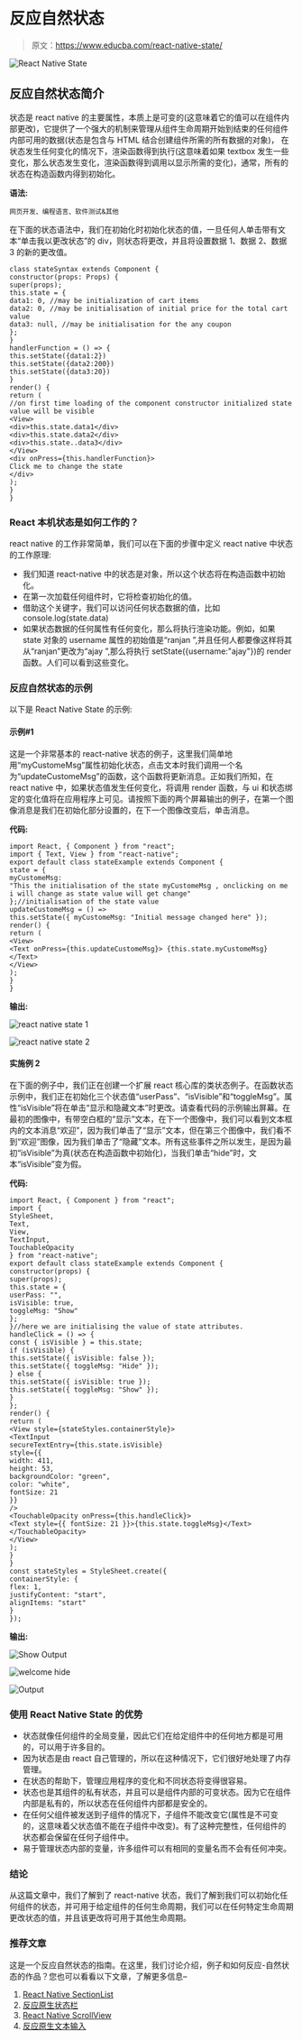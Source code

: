 # 反应自然状态

> 原文：<https://www.educba.com/react-native-state/>

![React Native State](img/8b59f9c963361a13cf82d4a30accb695.png)



## 反应自然状态简介

状态是 react native 的主要属性，本质上是可变的(这意味着它的值可以在组件内部更改)，它提供了一个强大的机制来管理从组件生命周期开始到结束的任何组件内部可用的数据(状态是包含与 HTML 结合创建组件所需的所有数据的对象)， 在状态发生任何变化的情况下，渲染函数得到执行(这意味着如果 textbox 发生一些变化，那么状态发生变化，渲染函数得到调用以显示所需的变化)，通常，所有的状态在构造函数内得到初始化。

**语法:**

<small>网页开发、编程语言、软件测试&其他</small>

在下面的状态语法中，我们在初始化时初始化状态的值，一旦任何人单击带有文本“单击我以更改状态”的 div，则状态将更改，并且将设置数据 1、数据 2、数据 3 的新的更改值。

```
class stateSyntax extends Component {
constructor(props: Props) {
super(props);
this.state = {
data1: 0, //may be initialization of cart items
data2: 0, //may be initialisation of initial price for the total cart value
data3: null, //may be initialisation for the any coupon
};
}
handlerFunction = () => {
this.setState({data1:2})
this.setState({data2:200})
this.setState({data3:20})
}
render() {
return (
//on first time loading of the component constructor initialized state value will be visible
<View>
<div>this.state.data1</div>
<div>this.state.data2</div>
<div>this.state..data3</div>
</View>
<div onPress={this.handlerFunction}>
Click me to change the state
</div>
);
}
}
```

### React 本机状态是如何工作的？

react native 的工作非常简单，我们可以在下面的步骤中定义 react native 中状态的工作原理:

*   我们知道 react-native 中的状态是对象，所以这个状态将在构造函数中初始化。
*   在第一次加载任何组件时，它将检查初始化的值。
*   借助这个关键字，我们可以访问任何状态数据的值，比如 console.log(state.data)
*   如果状态数据的任何属性有任何变化，那么将执行渲染功能。例如，如果 state 对象的 username 属性的初始值是“ranjan ”,并且任何人都要像这样将其从“ranjan”更改为“ajay ”,那么将执行 setState({username:"ajay"})的 render 函数。人们可以看到这些变化。

### 反应自然状态的示例

以下是 React Native State 的示例:

#### 示例#1

这是一个非常基本的 react-native 状态的例子，这里我们简单地用“myCustomeMsg”属性初始化状态，点击文本时我们调用一个名为“updateCustomeMsg”的函数，这个函数将更新消息。正如我们所知，在 react native 中，如果状态值发生任何变化，将调用 render 函数，与 ui 和状态绑定的变化值将在应用程序上可见。请按照下面的两个屏幕输出的例子，在第一个图像消息是我们在初始化部分设置的，在下一个图像改变后，单击消息。

**代码:**

```
import React, { Component } from "react";
import { Text, View } from "react-native";
export default class stateExample extends Component {
state = {
myCustomeMsg:
"This the initialisation of the state myCustomeMsg , onclicking on me i will change as state value will get change"
};//initialisation of the state value
updateCustomeMsg = () =>
this.setState({ myCustomeMsg: "Initial message changed here" });
render() {
return (
<View>
<Text onPress={this.updateCustomeMsg}> {this.state.myCustomeMsg} </Text>
</View>
);
}
}
```

**输出:**

![react native state 1](img/cd199bc54eb3a7ae01e06c435a2e2bf5.png)



![react native state 2](img/a1b69c0ac35fe8525333a24f30ce2f30.png)



#### 实施例 2

在下面的例子中，我们正在创建一个扩展 react 核心库的类状态例子。在函数状态示例中，我们正在初始化三个状态值“userPass”、“isVisible”和“toggleMsg”。属性“isVisible”将在单击“显示和隐藏文本”时更改。请查看代码的示例输出屏幕。在最初的图像中，有带空白框的“显示”文本，在下一个图像中，我们可以看到文本框内的文本消息“欢迎”，因为我们单击了“显示”文本，但在第三个图像中，我们看不到“欢迎”图像，因为我们单击了“隐藏”文本。所有这些事件之所以发生，是因为最初“isVisible”为真(状态在构造函数中初始化)，当我们单击“hide”时，文本“isVisible”变为假。

**代码:**

```
import React, { Component } from "react";
import {
StyleSheet,
Text,
View,
TextInput,
TouchableOpacity
} from "react-native";
export default class stateExample extends Component {
constructor(props) {
super(props);
this.state = {
userPass: "",
isVisible: true,
toggleMsg: "Show"
};
}//here we are initialising the value of state attributes.
handleClick = () => {
const { isVisible } = this.state;
if (isVisible) {
this.setState({ isVisible: false });
this.setState({ toggleMsg: "Hide" });
} else {
this.setState({ isVisible: true });
this.setState({ toggleMsg: "Show" });
}
};
render() {
return (
<View style={stateStyles.containerStyle}>
<TextInput
secureTextEntry={this.state.isVisible}
style={{
width: 411,
height: 53,
backgroundColor: "green",
color: "white",
fontSize: 21
}}
/>
<TouchableOpacity onPress={this.handleClick}>
<Text style={{ fontSize: 21 }}>{this.state.toggleMsg}</Text>
</TouchableOpacity>
</View>
);
}
}
const stateStyles = StyleSheet.create({
containerStyle: {
flex: 1,
justifyContent: "start",
alignItems: "start"
}
});
```

**输出:**

![Show Output](img/1ed2e70fe6f49112261f58b625832cb1.png)



![welcome hide](img/e90f5c37abfd08c47b1bf9b510a0540c.png)



![Output](img/60875cf539b6d11d76d19eddeb9a0619.png)



### 使用 React Native State 的优势

*   状态就像任何组件的全局变量，因此它们在给定组件中的任何地方都是可用的，可以用于许多目的。
*   因为状态是由 react 自己管理的，所以在这种情况下，它们很好地处理了内存管理。
*   在状态的帮助下，管理应用程序的变化和不同状态将变得很容易。
*   状态也是其组件的私有状态，并且可以是组件内部的可变状态。因为它在组件内部是私有的，所以状态在任何组件内部都是安全的。
*   在任何父组件被发送到子组件的情况下，子组件不能改变它(属性是不可变的，这意味着父状态值不能在子组件中改变)。有了这种完整性，任何组件的状态都会保留在任何子组件中。
*   易于管理状态内部的变量，许多组件可以有相同的变量名而不会有任何冲突。

### 结论

从这篇文章中，我们了解到了 react-native 状态，我们了解到我们可以初始化任何组件的状态，并可用于给定组件的任何生命周期，我们可以在任何特定生命周期更改状态的值，并且该更改将可用于其他生命周期。

### 推荐文章

这是一个反应自然状态的指南。在这里，我们讨论介绍，例子和如何反应-自然状态的作品？您也可以看看以下文章，了解更多信息–

1.  [React Native SectionList](https://www.educba.com/react-native-sectionlist/)
2.  [反应原生状态栏](https://www.educba.com/react-native-statusbar/)
3.  [React Native ScrollView](https://www.educba.com/react-native-scrollview/)
4.  [反应原生文本输入](https://www.educba.com/react-native-textinput/)